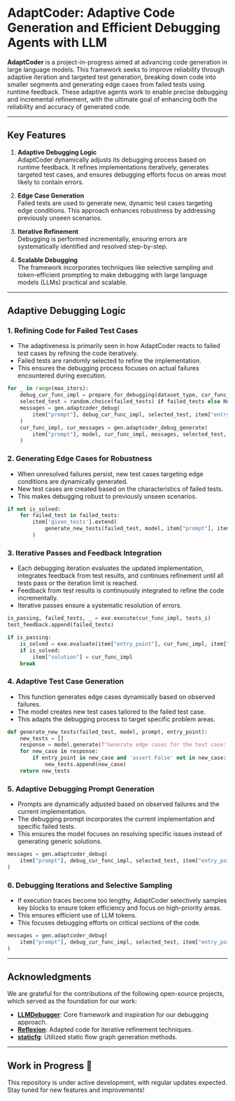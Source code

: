 # AdaptCoder: Adaptive Code Generation and Efficient Debugging Agents with LLM

**AdaptCoder** is a project-in-progress aimed at advancing code generation in large language models. This framework seeks to improve reliability through adaptive iteration and targeted test generation, breaking down code into smaller segments and generating edge cases from failed tests using runtime feedback. These adaptive agents work to enable precise debugging and incremental refinement, with the ultimate goal of enhancing both the reliability and accuracy of generated code.

---

## Key Features

1. **Adaptive Debugging Logic**  
   AdaptCoder dynamically adjusts its debugging process based on runtime feedback. It refines implementations iteratively, generates targeted test cases, and ensures debugging efforts focus on areas most likely to contain errors.

2. **Edge Case Generation**  
   Failed tests are used to generate new, dynamic test cases targeting edge conditions. This approach enhances robustness by addressing previously unseen scenarios.

3. **Iterative Refinement**  
   Debugging is performed incrementally, ensuring errors are systematically identified and resolved step-by-step.

4. **Scalable Debugging**  
   The framework incorporates techniques like selective sampling and token-efficient prompting to make debugging with large language models (LLMs) practical and scalable.

---

## Adaptive Debugging Logic

### 1. Refining Code for Failed Test Cases
- The adaptiveness is primarily seen in how AdaptCoder reacts to failed test cases by refining the code iteratively.
- Failed tests are randomly selected to refine the implementation.
- This ensures the debugging process focuses on actual failures encountered during execution.

```python
for _ in range(max_iters):
    debug_cur_func_impl = prepare_for_debugging(dataset_type, cur_func_impl, item)
    selected_test = random.choice(failed_tests) if failed_tests else None
    messages = gen.adaptcoder_debug(
        item["prompt"], debug_cur_func_impl, selected_test, item["entry_point"], model, "", dataset_type, level
    )
    cur_func_impl, cur_messages = gen.adaptcoder_debug_generate(
        item["prompt"], model, cur_func_impl, messages, selected_test, dataset_type
    )
```


### 2. Generating Edge Cases for Robustness
- When unresolved failures persist, new test cases targeting edge conditions are dynamically generated.
- New test cases are created based on the characteristics of failed tests.
- This makes debugging robust to previously unseen scenarios.

```python
if not is_solved:
    for failed_test in failed_tests:
        item['given_tests'].extend(
            generate_new_tests(failed_test, model, item["prompt"], item["entry_point"])
        )
```
### 3. Iterative Passes and Feedback Integration
- Each debugging iteration evaluates the updated implementation, integrates feedback from test results, and continues refinement until all tests pass or the iteration limit is reached.
- Feedback from test results is continuously integrated to refine the code incrementally.
- Iterative passes ensure a systematic resolution of errors.

```python
is_passing, failed_tests, _ = exe.execute(cur_func_impl, tests_i)
test_feedback.append(failed_tests)

if is_passing:
    is_solved = exe.evaluate(item["entry_point"], cur_func_impl, item["test"], timeout=10)
    if is_solved:
        item["solution"] = cur_func_impl
    break
```

### 4. Adaptive Test Case Generation
- This function generates edge cases dynamically based on observed failures.
- The model creates new test cases tailored to the failed test case.
- This adapts the debugging process to target specific problem areas.

```python
def generate_new_tests(failed_test, model, prompt, entry_point):
    new_tests = []
    response = model.generate(f"Generate edge cases for the test case: {failed_test}")
    for new_case in response:
        if entry_point in new_case and 'assert False' not in new_case:
            new_tests.append(new_case)
    return new_tests
```

### 5. Adaptive Debugging Prompt Generation
- Prompts are dynamically adjusted based on observed failures and the current implementation.
- The debugging prompt incorporates the current implementation and specific failed tests.
- This ensures the model focuses on resolving specific issues instead of generating generic solutions.

```python
messages = gen.adaptcoder_debug(
    item["prompt"], debug_cur_func_impl, selected_test, item["entry_point"], model, "", dataset_type, level
)
```

### 6. Debugging Iterations and Selective Sampling
- If execution traces become too lengthy, AdaptCoder selectively samples key blocks to ensure token efficiency and focus on high-priority areas.
- This ensures efficient use of LLM tokens.
- This focuses debugging efforts on critical sections of the code.
```python
messages = gen.adaptcoder_debug(
    item["prompt"], debug_cur_func_impl, selected_test, item["entry_point"], model, "", dataset_type, level
)
```


---

## Acknowledgments

We are grateful for the contributions of the following open-source projects, which served as the foundation for our work:

- **[LLMDebugger](https://github.com/FloridSleeves/LLMDebugger)**: Core framework and inspiration for our debugging approach.
- **[Reflexion](https://github.com/noahshinn024/reflexion)**: Adapted code for iterative refinement techniques.
- **[staticfg](https://github.com/coetaur0/staticfg)**: Utilized static flow graph generation methods.

---

## Work in Progress 🚧

This repository is under active development, with regular updates expected. Stay tuned for new features and improvements!

